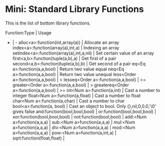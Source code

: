 
# Mini: Standard Library Functions

This is the list of bottom library functions.

Function:Type | Usage
- | -
alloc\<a>:function(int,array(a)) | Allocate an array
index\<a>:function(array(a),int,a) | Indexing an array
setindex\<a>:function(array(a),int,a,nil) | Set certain value of an array
first\<a,b>:function(tuple(a,b),a) | Get first of a pair
second\<a,b>:function(tuple(a,b),b) | Get second of a pair
eq\<Eq a>:function(a,a,bool) | Return two value equal
neq\<Eq a>:function(a,a,bool) | Return two value unequal
less\<Order a>:function(a,a,bool) | <
lesseq\<Order a>:function(a,a,bool) | <=
greater\<Order a>:function(a,a,bool) | >
greatereq\<Order a>:function(a,a,bool) | >=
int\<Num a>:function(a,int) | Cast a number to integer
float\<Num a>:function(a,float) | Cast a number to float
char\<Num a>:function(a,char) | Cast a number to char
bool\<a>:function(a, bool) | Cast an object to bool. Only {},nil,0,0.0,'\0' gives false
and:function(bool,bool,bool) |
or:function(bool,bool,bool) |
xor:function(bool,bool,bool) |
not:function(bool,bool) |
add:\<Num a>function(a,a,a) |
sub:\<Num a>function(a,a,a) |
mul:\<Num a>function(a,a,a) |
div:\<Num a>function(a,a,a) |
mod:\<Num a>function(a,a,a) |
pow:\<Num a>function(a,int,a) |
sqrt:function(float,float) |

